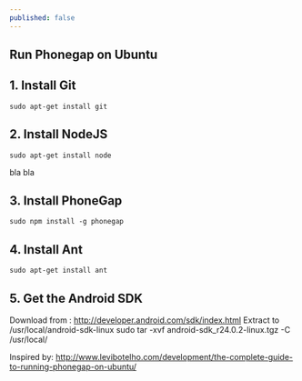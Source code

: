 ```yaml
---
published: false
---
```


## Run Phonegap on Ubuntu

## 1. Install Git
	sudo apt-get install git

## 2. Install NodeJS
	sudo apt-get install node
    
bla bla

## 3. Install PhoneGap
	sudo npm install -g phonegap

## 4. Install Ant
	sudo apt-get install ant
    
## 5. Get the Android SDK
Download from :
	http://developer.android.com/sdk/index.html
Extract to /usr/local/android-sdk-linux
    sudo tar -xvf android-sdk_r24.0.2-linux.tgz -C /usr/local/






Inspired by: http://www.levibotelho.com/development/the-complete-guide-to-running-phonegap-on-ubuntu/